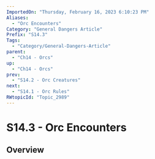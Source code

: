 ```yaml
---
ImportedOn: "Thursday, February 16, 2023 6:10:23 PM"
Aliases:
  - "Orc Encounters"
Category: "General Dangers Article"
Prefix: "S14.3"
Tags:
  - "Category/General-Dangers-Article"
parent:
  - "Ch14 - Orcs"
up:
  - "Ch14 - Orcs"
prev:
  - "S14.2 - Orc Creatures"
next:
  - "S14.1 - Orc Rules"
RWtopicId: "Topic_2989"
---
```

# S14.3 - Orc Encounters
## Overview
